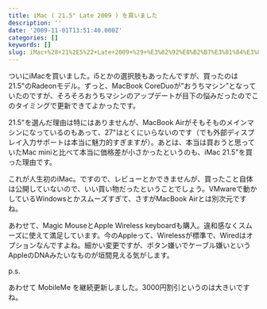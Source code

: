 ```yaml
---
title: iMac ( 21.5" Late 2009 ) を買いました
description: ''
date: '2009-11-01T13:51:40.000Z'
categories: []
keywords: []
slug: iMac+%28+21%2E5%22+Late+2009+%29+%E3%82%92%E8%B2%B7%E3%81%84%E3%81%BE%E3%81%97%E3%81%9F
---
```

ついにiMacを買いました。i5とかの選択肢もあったんですが、買ったのは21.5"のRadeonモデル。ずっと、MacBook CoreDuoが”おうちマシン”となっていたのですが、そろそろおうちマシンのアップデートが目下の悩みだったのでこのタイミングで更新できてよかったです。

21.5"を選んだ理由は特にはありませんが、MacBook Airがそもそものメインマシンになっているのもあって、27"はとくにいらないのです（でも外部ディスプレイ入力サポートは本当に魅力的すぎますが）。あとは、本当は買おうと思っていたMac miniと比べて本当に価格差が小さかったというのも、iMac 21.5"を買った理由です。

これが人生初のiMac。ですので、レビューとかできませんが、買ったこと自体は公開していないので、いい買い物だったということでしょう。VMwareで動かしているWindowsとかスムーズすぎて、さすがMacBook Airとは別次元ですね。

あわせて、Magic MouseとApple Wireless keyboardも購入。違和感なくスムーズに使えて満足しています。今のAppleって、Wirelessが標準で、Wiredはオプションなんですよね。細かい変更ですが、ボタン嫌いでケーブル嫌いというAppleのDNAみたいなものが垣間見える気がします。

p.s.

あわせて MobileMe を継続更新しました。3000円割引というのは大きいですね。